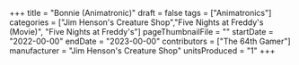 +++
title = "Bonnie (Animatronic)"
draft = false
tags = ["Animatronics"]
categories = ["Jim Henson's Creature Shop","Five Nights at Freddy's (Movie)", "Five Nights at Freddy's"]
pageThumbnailFile = ""
startDate = "2022-00-00"
endDate = "2023-00-00"
contributors = ["The 64th Gamer"]
manufacturer = "Jim Henson's Creature Shop"
unitsProduced = "1"
+++
